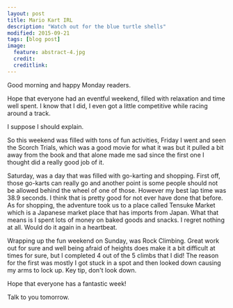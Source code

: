 ```yaml
---
layout: post
title: Mario Kart IRL
description: "Watch out for the blue turtle shells"
modified: 2015-09-21
tags: [blog post]
image:
  feature: abstract-4.jpg
  credit:
  creditlink:
---
```


Good morning and happy Monday readers.

Hope that everyone had an eventful weekend, filled with relaxation and time well spent. I know that I did, I even got a little competitive while racing around a track.

I suppose I should explain. 

So this weekend was filled with tons of fun activities, Friday I went and seen the Scorch Trials, which was a good movie for what it was but it pulled a bit away from the book and that alone made me sad since the first one I thought did a really good job of it.

Saturday, was a day that was filled with go-karting and shopping. First off, those go-karts can really go and another point is some people should not be allowed behind the wheel of one of those. However my best lap time was 38.9 seconds. I think that is pretty good for not ever have done that before. As for shopping, the adventure took us to a place called Tensuke Market which is a Japanese market place that has imports from Japan. What that means is I spent lots of money on baked goods and snacks. I regret nothing at all. Would do it again in a heartbeat.

Wrapping up the fun weekend on Sunday, was Rock Climbing. Great work out for sure and well being afraid of heights does make it a bit difficult at times for sure, but I completed 4 out of the 5 climbs that I did! The reason for the first was mostly I got stuck in a spot and then looked down causing my arms to lock up. Key tip, don't look down.

Hope that everyone has a fantastic week!

Talk to you tomorrow.
